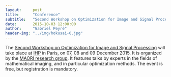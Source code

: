 ```yaml
---
layout:     post
title:      "Conference"
subtitle:   "Second Workshop on Optimization for Image and Signal Processing"
date:       2015-10-03 12:00:00
author:     "Gabriel Peyré"
header-img: "../img/hokusai-0.jpg"
---
```


The [Second Workshop on Optimization for Image and Signal Processing](http://www.lss.supelec.fr/MaoriWorkshop/) will take place at [IHP](http://www.ihp.fr/) in Paris, on  07, 08 and 09 December 2015. It is organized by the [MAORI research group](http://webpages.lss.supelec.fr/perso/matthieu.kowalski/?MAORI). It features talks by experts in the fields of mathematical imaging, and in particular optimization methods. The event is free, but registration is mandatory.
